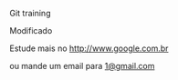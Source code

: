 Git training

Modificado

Estude mais no http://www.google.com.br

ou mande um email para 1@gmail.com
